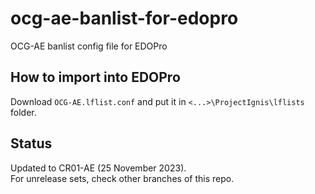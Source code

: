 # ocg-ae-banlist-for-edopro
OCG-AE banlist config file for EDOPro

## How to import into EDOPro
Download `OCG-AE.lflist.conf` and put it in `<...>\ProjectIgnis\lflists` folder.

## Status
Updated to CR01-AE (25 November 2023).  
For unrelease sets, check other branches of this repo.
